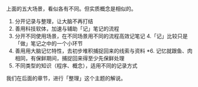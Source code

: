 上面的五大场景，看似各有不同。但实质概念是相似的。

1. 分开记录与整理，让大脑不再打结
2. 善用科技软体，加速与辅助「记」笔记的流程
3. 分开不同使用场景，在不同场景用不同的流程高效记笔记
4.「记」比较只是「做」笔记之中的一个小环节
5. 善用用大脑记忆特性，去初步堆积捕捉回来的线索与资料
*6. 记忆就跟鱼、肉相同，有保鲜期间，捕捉回来得至少先保鲜处理
7.  不同类型的知识（程序、概念），适用不同的记录方式

我们在后面的章节，进行「整理」这个主题的解说。